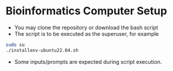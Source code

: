 # Bioinformatics Computer Setup
- You may clone the repository or download the bash script
- The script is to be executed as the superuser, for example
```bash
sudo su
./installenv-ubuntu22.04.sh
```
- Some inputs/prompts are expected during script execution.
